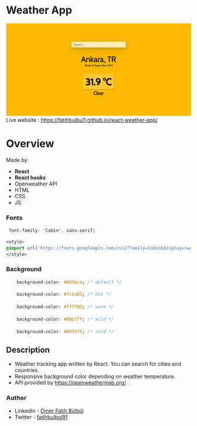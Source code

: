 # Weather App
![](./screenshot.png)
Live website : https://fatihbulbul1.github.io/react-weather-app/
# Overview
Made by:
- **React**
- **React hooks**
- Openweather API
- HTML
- CSS
- JS

### Fonts
```css
 font-family: 'Cabin', sans-serif;
```
```css
<style>
@import url('https://fonts.googleapis.com/css2?family=Cabin&display=swap');
</style>
```
### Background
``` css
    background-color: #609bca; /* default */

    background-color: #fcba03; /* hot */

    background-color: #ffff00; /* warm */

    background-color: #00b7ff; /* mild */

    background-color: #0055ff; /* cold */

```
## Description 
- Weather tracking app written by React. You can search for cities and countries.
- Responsive background color depending on weather temperature.
- API provided by https://openweathermap.org/ .

### Author
- LinkedIn - [Ömer Fatih Bülbül](https://www.linkedin.com/in/ömer-fatih-bülbül-74a890236/)
- Twitter - [fatihbulbul91](https://twitter.com/fatihbulbul91)
